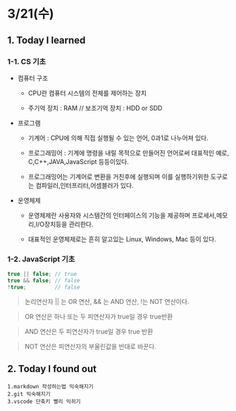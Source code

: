 # 3/21(수)

## 1. Today I learned

### 1-1. CS 기초
* 컴퓨터 구조
  * CPU란 컴퓨터 시스템의 전체를 제어하는 장치


  * 주기억 장치 : RAM // 보조기억 장치 : HDD or SDD
* 프로그램
  * 기계어 : CPU에 의해 직접 실행될 수 있는 언어, 0과1로 나누어져 있다.

  * 프로그래밍어 : 기계에 명령을 내릴 목적으로 만들어진 언어로써 대표적인 예로, C,C++,JAVA,JavaScript 등등이있다.

  * 프로그래밍어는 기계어로 변환을 거친후에 실행되며 이를 실행하기위한 도구로는 컴파일러,인터프리터,어셈블러가 있다.
* 운영체제
  * 운영체제란 사용자와 시스템간의 인터페이스의 기능을 제공하며 프로세서,메모리,I/O장치등을 관리한다.

  * 대표적인 운영체제로는 흔히 알고있는 Linux, Windows, Mac 등이 있다.
   

### 1-2. JavaScript 기초

```javascript
true || false; // true
true && false; // false
!true;         // false
```
> 논리연산자  || 는 OR 연산, && 는 AND 연산, !는 NOT 연산이다.

> OR 연산은 하나 또는 두 피연산자가 true일 경우 true반환

> AND 연산은 두 피연산자가 true일 경우 true 반환

> NOT 연산은 피연산자의 부울린값을 반대로 바꾼다.

## 2. Today I found out

    1.markdown 작성하는법 익숙해지기
    2.git 익숙해지기
    3.vscode 단축키 빨리 익히기


